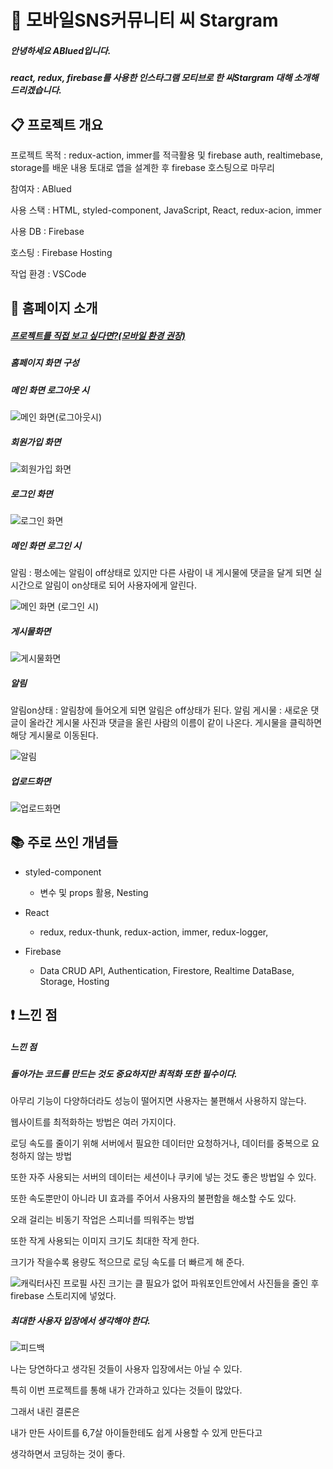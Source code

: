 # :rice_scene: 모바일SNS커뮤니티 씨 Stargram 
  
##### 안녕하세요 ABlued입니다.  
##### react, redux, firebase를 사용한 인스타그램 모티브로 한 씨Stargram 대해 소개해드리겠습니다.
  
  
  
  
:clipboard: 프로젝트 개요
---

프로젝트 목적 : redux-action, immer를 적극활용 및 firebase auth, realtimebase, storage를 배운 내용 토대로 앱을 설계한 후 firebase 호스팅으로 마무리
  
참여자 : ABlued  
  
사용 스택 : HTML, styled-component, JavaScript, React, redux-acion, immer  
  
사용 DB : Firebase  
  
호스팅 : Firebase Hosting
  
작업 환경 : VSCode  
  


  
:wave: 홈페이지 소개
---

##### [프로젝트를 직접 보고 싶다면?(모바일 환경 권장)](https://image-community-86bc5.firebaseapp.com/)
  
##### 홈페이지 화면 구성
  

##### 메인 화면 로그아웃 시
  
  
![메인 화면(로그아웃시)](https://user-images.githubusercontent.com/53801395/128294499-9e97adba-9747-4ca4-b6bd-1ef6eb832a3a.jpg)
  

##### 회원가입 화면  
  

![회원가입 화면](https://user-images.githubusercontent.com/53801395/128294500-fdda2563-b831-4f8b-bd12-97a293c1e75e.jpg)
  

##### 로그인 화면  
  
    
![로그인 화면](https://user-images.githubusercontent.com/53801395/128294503-a705db62-abc3-4ae5-bb96-654d62d5e5a1.jpg)
  
  
##### 메인 화면 로그인 시  
  
알림 : 평소에는 알림이 off상태로 있지만 다른 사람이 내 게시물에 댓글을 달게 되면 실시간으로 알림이 on상태로 되어 사용자에게 알린다.  
  

![메인 화면 (로그인 시)](https://user-images.githubusercontent.com/53801395/128294486-1a5e24ea-c633-4447-b5cc-f8089156bb00.jpg)
  

##### 게시물화면  
  
  
![게시물화면](https://user-images.githubusercontent.com/53801395/128294506-8d2291e7-8f6c-4b94-aff0-316ac51c6817.jpg)
  
    
##### 알림  
  
알림on상태 : 알림창에 들어오게 되면 알림은 off상태가 된다.
알림 게시물 : 새로운 댓글이 올라간 게시물 사진과 댓글을 올린 사람의 이름이 같이 나온다. 게시물을 클릭하면 해당 게시물로 이동된다.
  

![알림](https://user-images.githubusercontent.com/53801395/128295094-c2891b41-4766-4993-85f3-e7ba21062e25.jpg)

  
    
##### 업로드화면  
  
  
![업로드화면](https://user-images.githubusercontent.com/53801395/128294496-55b5d12f-b5d1-46ba-a540-1e91f9ab3e69.jpg)

  
  
  
:books: 주로 쓰인 개념들 
---

+ styled-component
    + 변수 및 props 활용, Nesting

+ React
    + redux, redux-thunk, redux-action, immer, redux-logger, 

+ Firebase
    + Data CRUD API, Authentication, Firestore, Realtime DataBase, Storage, Hosting
  
  
:exclamation: 느낀 점
---
  
  
  
##### 느낀 점
  
  
  
##### 돌아가는 코드를 만드는 것도 중요하지만 최적화 또한 필수이다.
  
   
아무리 기능이 다양하더라도 성능이 떨어지면 사용자는 불편해서 사용하지 않는다.
  
웹사이트를 최적화하는 방법은 여러 가지이다.
  
로딩 속도를 줄이기 위해 서버에서 필요한 데이터만 요청하거나, 데이터를 중복으로 요청하지 않는 방법
  
또한 자주 사용되는 서버의 데이터는 세션이나 쿠키에 넣는 것도 좋은 방법일 수 있다.
  
또한 속도뿐만이 아니라 UI 효과를 주어서 사용자의 불편함을 해소할 수도 있다.
  
오래 걸리는 비동기 작업은 스피너를 띄워주는 방법
  
또한 작게 사용되는 이미지 크기도 최대한 작게 한다.
  
크기가 작을수록 용량도 적으므로 로딩 속도를 더 빠르게 해 준다.
  
![캐릭터사진](https://user-images.githubusercontent.com/53801395/128295792-d88f2e39-4ee5-4619-b175-1c65ec263da8.png)
프로필 사진 크기는 클 필요가 없어 파워포인트안에서 사진들을 줄인 후 firebase 스토리지에 넣었다.
  
  
##### 최대한 사용자 입장에서 생각해야 한다.
  
![피드백](https://user-images.githubusercontent.com/53801395/128295801-f2289438-091b-48cd-b370-567a4a189646.png)
     
  
나는 당연하다고 생각된 것들이 사용자 입장에서는 아닐 수 있다.
  
특히 이번 프로젝트를 통해 내가 간과하고 있다는 것들이 많았다.
  
그래서 내린 결론은
  
내가 만든 사이트를 6,7살 아이들한테도 쉽게 사용할 수 있게 만든다고 
  
생각하면서 코딩하는 것이 좋다.